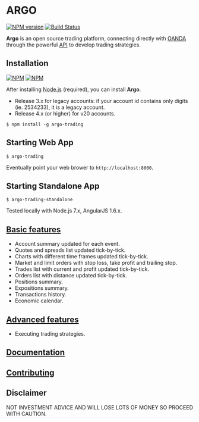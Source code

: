 # ARGO

[![NPM version](https://badge.fury.io/js/argo-trading.png)](http://badge.fury.io/js/argo-trading)
[![Build Status](https://travis-ci.org/albertosantini/argo.png)](https://travis-ci.org/albertosantini/argo)

**Argo** is an open source trading platform, connecting directly with [OANDA][]
through the powerful [API][] to develop trading strategies.

## Installation

[![NPM](https://nodei.co/npm/argo-trading.png?downloads=true&downloadRank=true)](https://nodei.co/npm/argo-trading/)
[![NPM](https://nodei.co/npm-dl/argo-trading.png)](https://nodei.co/npm/argo-trading/)

After installing [Node.js](https://nodejs.org/) (required), you can install **Argo**.

- Release 3.x for legacy accounts: if your account id contains only digits (ie. 2534233), it is a legacy account.
- Release 4.x (or higher) for v20 accounts.

```
$ npm install -g argo-trading
```

## Starting Web App

```
$ argo-trading
```
Eventually point your web brower to `http://localhost:8000`.

## Starting Standalone App

```
$ argo-trading-standalone
```

Tested locally with Node.js 7.x, AngularJS 1.6.x.

## [Basic features](docs/views)

- Account summary updated for each event.
- Quotes and spreads list updated tick-by-tick.
- Charts with different time frames updated tick-by-tick.
- Market and limit orders with stop loss, take profit and trailing stop.
- Trades list with current and profit updated tick-by-tick.
- Orders list with distance updated tick-by-tick.
- Positions summary.
- Expositions summary.
- Transactions history.
- Economic calendar.

## [Advanced features](https://github.com/albertosantini/argo-trading-plugin-seed)

- Executing trading strategies.

## [Documentation](http://argo.rtfd.io/)

## [Contributing](CONTRIBUTING.md)

## Disclaimer

NOT INVESTMENT ADVICE AND WILL LOSE LOTS OF MONEY SO PROCEED WITH CAUTION.


[OANDA]: http://fxtrade.oanda.co.uk/
[API]: http://developer.oanda.com/
